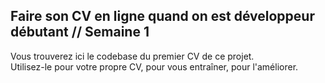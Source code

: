 ## Faire son CV en ligne quand on est développeur débutant // Semaine 1

Vous trouverez ici le codebase du premier CV de ce projet.<br>
Utilisez-le pour votre propre CV, pour vous entraîner, pour l'améliorer.
